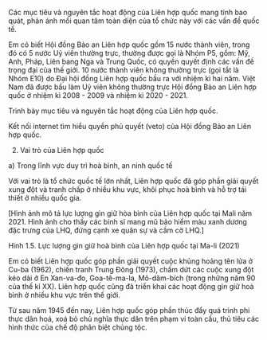 Các mục tiêu và nguyên tắc hoạt động của Liên hợp quốc mang tính bao quát, phản ánh mối quan tâm toàn diện của tổ chức này với các vấn đề quốc tế.

Em có biết
Hội đồng Bảo an Liên hợp quốc gồm 15 nước thành viên, trong đó có 5 nước Uỷ viên thường trực, thường được gọi là Nhóm P5, gồm: Mỹ, Anh, Pháp, Liên bang Nga và Trung Quốc, có quyền quyết định các vấn đề trọng đại của thế giới. 10 nước thành viên không thường trực (gọi tắt là Nhóm E10) do Đại hội đồng Liên hợp quốc bầu ra với nhiệm kì hai năm. Việt Nam đã được bầu làm Uỷ viên không thường trực Hội đồng Bảo an Liên hợp quốc ở nhiệm kì 2008 - 2009 và nhiệm kì 2020 - 2021.

Trình bày mục tiêu và nguyên tắc hoạt động của Liên hợp quốc.

Kết nối internet tìm hiểu quyền phủ quyết (veto) của Hội đồng Bảo an Liên hợp quốc.

2. Vai trò của Liên hợp quốc

a) Trong lĩnh vực duy trì hoà bình, an ninh quốc tế

Với vai trò là tổ chức quốc tế lớn nhất, Liên hợp quốc đã góp phần giải quyết xung đột và tranh chấp ở nhiều khu vực, khôi phục hoà bình và hỗ trợ tái thiết ở nhiều quốc gia.

[Hình ảnh mô tả lực lượng gìn giữ hòa bình của Liên hợp quốc tại Mali năm 2021. Hình ảnh cho thấy các binh sĩ mang mũ bảo hiểm màu xanh dương đặc trưng của LHQ, đứng cạnh xe quân sự và cầm cờ LHQ.]

Hình 1.5. Lực lượng gìn giữ hoà bình của Liên hợp quốc tại Ma-li (2021)

Em có biết
Liên hợp quốc góp phần giải quyết cuộc khủng hoảng tên lửa ở Cu-ba (1962), chiến tranh Trung Đông (1973), chấm dứt các cuộc xung đột kéo dài ở En Xan-va-đo, Goa-tê-ma-la, Mô-dăm-bích (trong những năm 90 của thế kỉ XX). Liên hợp quốc cũng đã triển khai các hoạt động gìn giữ hoà bình ở nhiều khu vực trên thế giới.

Từ sau năm 1945 đến nay, Liên hợp quốc góp phần thúc đẩy quá trình phi thực dân hoá, xoá bỏ chủ nghĩa thực dân trên phạm vi toàn cầu, thủ tiêu các hình thức của chế độ phân biệt chủng tộc.